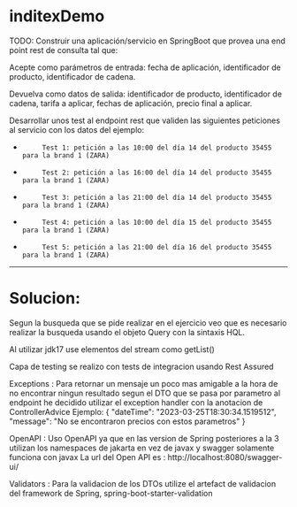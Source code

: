 # inditexDemo

TODO: Construir una aplicación/servicio en SpringBoot que provea una end point rest de consulta  tal que:

Acepte como parámetros de entrada: 
fecha de aplicación, 
identificador de producto, 
identificador de cadena.

Devuelva como datos de salida: 
identificador de producto, 
identificador de cadena, 
tarifa a aplicar, 
fechas de aplicación, 
precio final a aplicar.

Desarrollar unos test al endpoint rest que  validen las siguientes peticiones al servicio con los datos del ejemplo:

-          Test 1: petición a las 10:00 del día 14 del producto 35455   para la brand 1 (ZARA)
-          Test 2: petición a las 16:00 del día 14 del producto 35455   para la brand 1 (ZARA)
-          Test 3: petición a las 21:00 del día 14 del producto 35455   para la brand 1 (ZARA)
-          Test 4: petición a las 10:00 del día 15 del producto 35455   para la brand 1 (ZARA)
-          Test 5: petición a las 21:00 del día 16 del producto 35455   para la brand 1 (ZARA)


------------------------------------------------------------------------------------------------------------------------
# Solucion:

Segun la busqueda que se pide realizar en el ejercicio veo que es necesario realizar la 
busqueda usando el objeto Query con la sintaxis HQL.

Al utilizar jdk17 use elementos del stream como getList() 

Capa de testing se realizo con tests de integracion usando Rest Assured



Exceptions :
    Para retornar un mensaje un poco mas amigable a la hora de no encontrar ningun resultado segun el DTO
    que se pasa por parametro al endpoint he decidido utilizar el exception handler con la anotacion 
    de ControllerAdvice
    Ejemplo:
    {
        "dateTime": "2023-03-25T18:30:34.1519512",
        "message": "No se encontraron precios con estos parametros"
    }

OpenAPI : 
    Uso OpenAPI ya que en las version de Spring posteriores a la 3 utilizan los namespaces de jakarta en vez de 
    javax y swagger solamente funciona con javax
    La url del Open API es : http://localhost:8080/swagger-ui/

Validators : 
    Para la validacion de los DTOs utilize el artefact de validacion del framework de Spring,
    spring-boot-starter-validation
